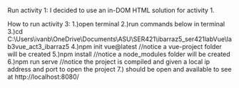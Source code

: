 Run activity 1:
I decided to use an in-DOM HTML solution for activity 1.

How to run activity 3:
1.)open terminal
2.)run commands below in terminal
3.)cd C:\Users\ivanb\OneDrive\Documents\ASU\SER421\ibarraz5_ser421labVue\lab3vue_act3_ibarraz5
4.)npm init vue@latest //notice a vue-project folder will be created
5.)npm install //notice a node_modules folder will be created
6.)npm run serve //notice the project is compiled and given a local ip address and port to open the project
7.) should be open and available to see at http://localhost:8080/